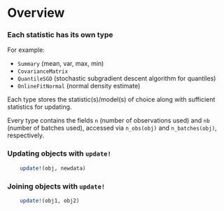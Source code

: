 # Overview

### Each statistic has its own type  
For example:

- `Summary` (mean, var, max, min)
- `CovarianceMatrix`
- `QuantileSGD` (stochastic subgradient descent algorithm for quantiles)
- `OnlineFitNormal` (normal density estimate)

Each type stores the statistic(s)/model(s) of choice along with sufficient statistics for updating.  

Every type contains the fields `n` (number of observations used) and `nb` (number of batches used), accessed via `n_obs(obj)` and `n_batches(obj)`, respectively.


### Updating objects with `update!`
```julia
	update!(obj, newdata)
```

### Joining objects with `update!`
```julia
	update!(obj1, obj2)
```
